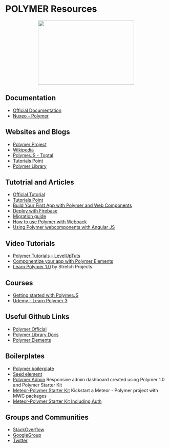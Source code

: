 # POLYMER Resources

<div align="center">
	<code><img height="200" width="300" src="https://upload.wikimedia.org/wikipedia/commons/thumb/6/69/Polymer_Project_logo.png/120px-Polymer_Project_logo.png"></code>
</div>

## Documentation
- [Official Documentation](https://polymer-library.polymer-project.org/2.0/docs/devguide/feature-overview)
- [Nuxeo - Polymer](https://doc.nuxeo.com/nxdoc/polymer-guide/)

## Websites and Blogs
- [Polymer Project](https://www.polymer-project.org/)
- [Wikipedia](https://en.wikipedia.org/wiki/Polymer_(library))
- [PolymerJS - Toptal](https://www.toptal.com/front-end/polymer-js-the-future-of-web-application-development)
- [Tutorials Point](https://www.tutorialspoint.com/polymer/polymer_overview.htm)
- [Polymer Library](https://polymer-library.polymer-project.org/)

## Tutotrial and Articles
- [Official Tutorial](https://polymer-library.polymer-project.org/2.0/docs/first-element/intro)
- [Tutorials Point](https://www.tutorialspoint.com/polymer/index.htm)
- [Build Your First App with Polymer and Web Components](https://auth0.com/blog/build-your-first-app-with-polymer-and-web-components/)
- [Deploy with Firebase](https://www.polymer-project.org/2.0/start/toolbox/deploy)
- [Migration guide](https://www.polymer-project.org/1.0/docs/migration.html)
- [How to use Polymer with Webpack](https://medium.com/dev-channel/how-to-use-polymer-with-webpack-b41812d78b15)
-  [Using Polymer webcomponents with Angular JS](http://jcrowther.io/2015/05/26/using-polymer-webcomponents-with-angular-js/)

## Video Tutorials 
- [Polymer Tutorials - LevelUpTuts](https://www.youtube.com/playlist?list=PLLnpHn493BHHbOWwQxtGCVfEgWZxxofyA)
- [Componentize your app with Polymer Elements](https://youtu.be/7WgEuNZCCHk)
- [Learn Polymer 1.0](https://www.youtube.com/playlist?list=PLPaj_o9gjMYll0sSb47TrzQCjIo5iqQZm) by Stretch Projects

## Courses 
- [Getting started with PolymerJS](https://www.pluralsight.com/courses/polymer-js-getting-started)
- [Udemy - Learn Polymer 3](https://www.udemy.com/course/polymer-3-create-web-components-with-polymer-3/)

## Useful Github Links
- [Polymer Official ](https://github.com/Polymer/polymer)
- [Polymer Library Docs](https://github.com/Polymer/polymer-library-docs)
- [Polymer Elements](https://github.com/PolymerElements/iron-doc-viewer)

## Boilerplates
* [Polymer boilerplate](https://github.com/webcomponents/polymer-boilerplate)
* [Seed element](https://github.com/polymerlabs/seed-element)
* [Polymer Admin](https://github.com/akveo/polymer-admin) Responsive admin dashboard created using Polymer 1.0 and Polymer Starter Kit
* [Meteor-Polymer Starter Kit](https://github.com/aruntk/kickstart-meteor-polymer) Kickstart a Meteor - Polymer project with MWC packages
* [Meteor-Polymer Starter Kit Including Auth](https://github.com/aruntk/kickstart-meteor-polymer-with-auth)

## Groups and Communities
* [StackOverflow](http://stackoverflow.com/questions/tagged/polymer)
* [GoogleGroup](https://groups.google.com/forum/#!forum/polymer-dev)
* [Twitter](https://twitter.com/polymer)    